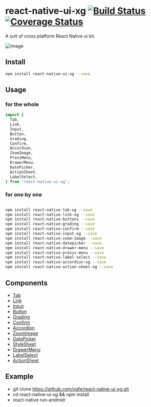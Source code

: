 # react-native-ui-xg [![Build Status](https://travis-ci.org/xgfe/react-native-ui-xg.svg?branch=master)](https://travis-ci.org/xgfe/react-native-ui-xg) [![Coverage Status](https://coveralls.io/repos/github/xgfe/react-native-ui-xg/badge.svg?branch=master)](https://coveralls.io/github/xgfe/react-native-ui-xg?branch=master)

A suit of cross platform React Native ui kit.

![image](https://raw.githubusercontent.com/lulutia/images/master/react-native-components/Screen-Capture-44.gif)

## Install

```bash
npm install react-native-ui-xg --save
```

## Usage

### for the whole
```js
import {
  Tab,
  Link,
  Input,
  Button,
  Grading,
  Confirm,
  Accordion,
  ZoomImage,
  PressMenu,
  DrawerMenu,
  DatePicker,
  ActionSheet,
  LabelSelect,
} from 'react-native-ui-xg';
```
### for one by one

```bash

npm install react-native-tab-xg --save
npm install react-native-link-xg --save
npm install react-native-buttons --save
npm install react-native-grading --save
npm install react-native-confirm --save
npm install react-native-input-xg --save
npm install react-native-zoom-image --save
npm install react-native-datepicker --save
npm install react-native-drawer-menu --save
npm install react-native-presss-menu --save
npm install react-native-label-select --save
npm install react-native-accordion-xg --save
npm install react-native-action-sheet-xg --save

```

## Components

* [Tab](https://github.com/xgfe/react-native-ui-xg/blob/master/components/Tab/README.md)
* [Link](https://github.com/xgfe/react-native-ui-xg/blob/master/components/Link/README.md)
* [Input](https://github.com/xgfe/react-native-ui-xg/blob/master/components/Input/README.md)
* [Button](https://github.com/xgfe/react-native-ui-xg/blob/master/components/Button/README.md)
* [Grading](https://github.com/xgfe/react-native-ui-xg/blob/master/components/Grading/README.md)
* [Confirm](https://github.com/xgfe/react-native-ui-xg/blob/master/components/Confirm/README.md)
* [Accordion](https://github.com/xgfe/react-native-ui-xg/blob/master/components/Accordion/README.md)
* [ZoomImage](https://github.com/xgfe/react-native-ui-xg/blob/master/components/ZoomImage/README.md)
* [DatePicker](https://github.com/xgfe/react-native-ui-xg/tree/master/components/DatePicker)
* [StyleSheet](https://github.com/xgfe/react-native-ui-xg/blob/master/components/StyleSheet/README.md)
* [DrawerMenu](https://github.com/xgfe/react-native-ui-xg/blob/master/components/Drawer/README.md)
* [LabelSelect](https://github.com/xgfe/react-native-ui-xg/blob/master/components/LabelSelect/README.md)
* [ActionSheet](https://github.com/xgfe/react-native-ui-xg/blob/master/components/ActionSheet/README.md)

## Example

* git clone https://github.com/xgfe/react-native-ui-xg.git
* cd react-native-ui-xg && npm install
* react-native run-android
